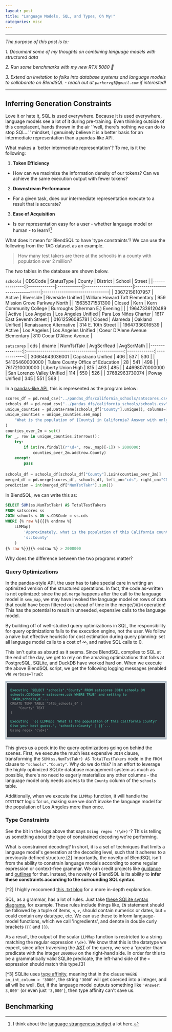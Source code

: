 ```yaml
---
layout: post
title: "Language Models, SQL, and Types, Oh My!"
categories: misc
---
```

---
*The purpose of this post is to:*

  *1. Document some of my thoughts on combining language models with structured data*

  *2. Run some benchmarks with my new RTX 5080 🙂*

  *3. Extend an invitation to folks into database systems and language models to collaborate on BlendSQL - reach out at `parkervg5@gmail.com` if interested!*

---

## Inferring Generation Constraints

Love it or hate it, SQL is used everywhere. Because it is used everywhere, language models see a lot of it during pre-training. Even thinking outside of this complacent, hands thrown in the air ''well, there's nothing we can do to stop SQL...'' mindset, I genuinely believe it is a better basis for an intermediate representation than a pandas-like API.

What makes a 'better intermediate representation'? To me, is it the following:

1. **Token Efficiency**
  - How can we maximize the information density of our tokens? Can we achieve the same execution output with fewer tokens?
2. **Downstream Performance**
  - For a given task, does our intermediate representation execute to a result that is accurate?
3. **Ease of Acquisition**
  - Is our representation easy for a user - whether language model or human - to learn?[^1]

[^1]: I think about the [language strangeness budget](https://steveklabnik.com/writing/the-language-strangeness-budget/) a lot here.

What does it mean for BlendSQL to have 'type constraints'? We can use the following  from the TAG dataset as an example.

> How many test takers are there at the school/s in a county with population over 2 million?

The two tables in the database are shown below.

`schools`
|        CDSCode | StatusType   | County      | District               | School                          | Street                          |
|---------------:|:-------------|:------------|:-----------------------|:--------------------------------|:--------------------------------|
| 33672156107957 | Active       | Riverside   | Riverside Unified      | William Howard Taft Elementary  | 959 Mission Grove Parkway North |
| 15635371531300 | Closed       | Kern        | Kern Community College | Burroughs (Sherman E.) Evening  |                                 |
| 19647336120489 | Active       | Los Angeles | Los Angeles Unified    | Para Los Niños Charter          | 1617 East Seventh Street        |
| 01612596085781 | Closed       | Alameda     | Oakland Unified        | Renaissance Alternative         | 314 E. 10th Street              |
| 19647336016539 | Active       | Los Angeles | Los Angeles Unified    | Coeur D'Alene Avenue Elementary | 810 Coeur D'Alene Avenue        |

`satscores`
|            cds | dname                             |   NumTstTakr |   AvgScrRead |   AvgScrMath |
|---------------:|:----------------------------------|-------------:|-------------:|-------------:|
| 30664643036001 | Capistrano Unified                |          406 |          537 |          530 |
| 54105460000000 | Tulare County Office of Education |           28 |          541 |          498 |
|  7617210000000 | Liberty Union High                |          815 |          493 |          485 |
| 44698070000000 | San Lorenzo Valley Unified        |          114 |          550 |          526 |
| 37682963730074 | Poway Unified                     |          345 |          551 |          568 |

In a [pandas-like API](https://github.com/TAG-Research/TAG-Bench/blob/76d5795d6e35f770894d3f180af58b6638964fcf/tag/hand_written.py#L51), this is represented as the program below:

```python
scores_df = pd.read_csv("../pandas_dfs/california_schools/satscores.csv")
schools_df = pd.read_csv("../pandas_dfs/california_schools/schools.csv")
unique_counties = pd.DataFrame(schools_df["County"].unique(), columns=["County"])
unique_counties = unique_counties.sem_map(
    "What is the population of {County} in California? Answer with only the number without commas. Respond with your best guess."
)
counties_over_2m = set()
for _, row in unique_counties.iterrows():
    try:
        if int(re.findall(r"\d+", row._map)[-1]) > 2000000:
            counties_over_2m.add(row.County)
    except:
        pass

schools_df = schools_df[schools_df["County"].isin(counties_over_2m)]
merged_df = pd.merge(scores_df, schools_df, left_on="cds", right_on="CDSCode")
prediction = int(merged_df["NumTstTakr"].sum())
```

In BlendSQL, we can write this as:

```sql
SELECT SUM(ss.NumTstTakr) AS TotalTestTakers
FROM satscores ss
JOIN schools s ON s.CDSCode = ss.cds
WHERE {% raw %}{{{% endraw %}
    LLMMap(
	    'Approximately, what is the population of this California county?',
	    's::County'
	)
{% raw %}}}{% endraw %} > 2000000
```


Why does the difference between the two programs matter?

### Query Optimizations

In the pandas-style API, the user has to take special care in writing an optimized version of the structured operations. In fact, the code as-written is not optimized: since the `pd.merge` happens after the call to the language model in `sem_map`, we may have invoked the language model on rows of data that could have been filtered out ahead of time in the merge/`JOIN` operation! This has the potential to result in unneeded, expensive calls to the language model.

By building off of well-studied query optimizations in SQL, the responsibility for query optimizations falls to the execution engine, not the user. We follow a naive but effective heuristic for cost estimation during query planning: set all language model calls to a cost of $∞$, and native SQL calls to $0$.

This isn't quite as absurd as it seems. Since BlendSQL compiles to SQL at the end of the day, we get to rely on the amazing optimizations that folks at PostgreSQL, SQLite, and DuckDB have worked hard on. When we execute the above BlendSQL script, we get the following logging messages (enabled via `verbose=True`):

![blendsql-logs](./blendsql-logs.png)

This gives us a peek into the query optimizations going on behind the scenes. First, we execute the much less expensive `JOIN` clause, transforming the `SUM(ss.NumTstTakr) AS TotalTestTakers` node in the `FROM` clause to `"schools"."County"`. Why do we do this? In an effort to leverage the highly optimized SQLite database management system as much as possible, there's no need to eagerly materialize any other columns - the language model only needs access to the `County` column of the `schools` table.

Additionally, when we execute the `LLMMap` function, it will handle the `DISTINCT` logic for us, making sure we don't invoke the language model for the population of Los Angeles more than once.

### Type Constraints

See the bit in the logs above that says `Using regex '(\d+)'`? This is telling us something about the type of constrained decoding we're performing.

What is constrained decoding? In short, it is a set of techniques that limits a language model's generation at the decoding level, such that it adheres to a previously defined structure.[2] Importantly, the novelty of BlendSQL isn't from the ability to constrain language models according to some regular expression or context-free grammar. We can credit projects like [guidance](https://github.com/guidance-ai/guidance) and [outlines](https://github.com/dottxt-ai/outlines) for that. Instead, the novelty of BlendSQL is its ability to **infer these constraints according to the surrounding SQL syntax**.

[^2] I highly reccomend [this .txt blog](https://blog.dottxt.co/coalescence.html) for a more in-depth explanation.

SQL, as a grammar, has a lot of rules. Just take [these SQLite syntax diagrams](https://www.sqlite.org/syntaxdiagrams.html), for example. These rules include things like, `IN` statement should be followed by a tuple of items, `<`, `>`, should contain numerics or dates, but `=` could contain any datatype, etc. We can use these to inform language-model functions, which we call 'ingredients', and denote in double curly brackets (`{{` and `}}`).

As a result, the output of the scalar `LLMMap` function is restricted to a string matching the regular expression `(\d+)`. We know that this is the datatype we expect, since after traversing the [AST](https://en.wikipedia.org/wiki/Abstract_syntax_tree) of the query, we see a 'greater-than' predicate with the integer `2000000` on the right-hand side. In order for this to be a grammatically valid SQLite predicate, the left-hand side of the `>` expression should match this type.[3]

[^3] SQLite uses [type affinity](https://www.sqlite.org/datatype3.html#affinity), meaning that in the clause `WHERE an_int_column > '3000'`, the string `'3000`' will get coerced into a integer, and all will be well. But, if the language model outputs something like `'Answer: 3,000'` (or even just `'3,000'`), then type affinity can't save us.

## Benchmarking
